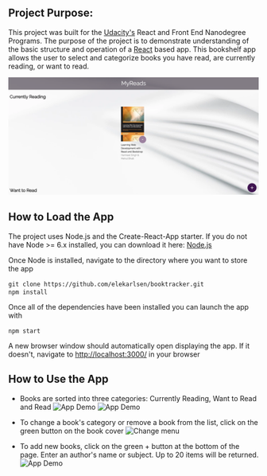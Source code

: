 
## Project Purpose:

This project was built for the [Udacity's](https://www.udacity.com) React and Front End Nanodegree Programs. The purpose of the project is to demonstrate understanding of the basic structure and operation of a [React](https://reactjs.org) based app. This bookshelf app allows the user to select and categorize books you have read, are currently reading, or want to read.  

![App Demo](/images/demo1.png "demo")

## How to Load the App

The project uses Node.js and the Create-React-App starter.  If you do not have Node >= 6.x installed, you can download it here: [Node.js](https://nodejs.org/en/)

Once Node is installed, navigate to the directory where you want to store the app
```
git clone https://github.com/elekarlsen/booktracker.git
npm install
```
Once all of the dependencies have been installed you can launch the app with
```
npm start
```
A new browser window should automatically open displaying the app.  If it doesn't, navigate to [http://localhost:3000/](http://localhost:3000/) in your browser

## How to Use the App
* Books are sorted into three categories: Currently Reading, Want to Read and Read
![App Demo](src/images/demo2.png "demo")
![App Demo](src/images/demo3.png "demo")
* To change a book's category or remove a book from the list, click on the green button on  the book cover
![Change menu](src/images/menu "menu")

* To add new books, click on the green + button at the bottom of the page.
Enter an author's name or subject. Up to 20 items will be returned.
![App Demo](src/images/search.png "search")

